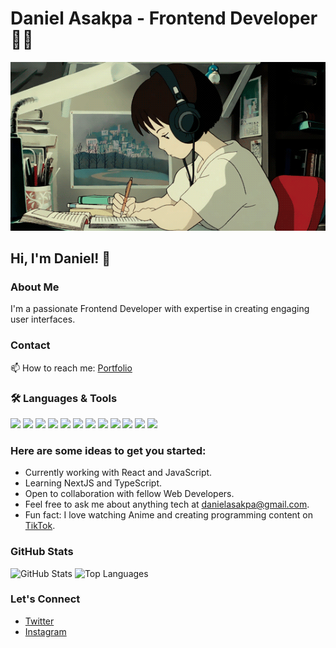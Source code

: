 # Daniel Asakpa - Frontend Developer 👨‍💻

![Daniel Asakap](https://github.com/danielasakpa/danielasakpa/blob/main/coding.gif)

## Hi, I'm Daniel! 👋

### About Me
I'm a passionate Frontend Developer with expertise in creating engaging user interfaces.

### Contact
📫 How to reach me: [Portfolio](https://daniel-asakpa-portfolio.netlify.app/)

### :hammer_and_wrench:  Languages & Tools
<div float="left">
 <img src="https://img.shields.io/badge/HTML5-E34F26?style=for-the-badge&logo=html5&logoColor=white" width="100">
 <img src="https://img.shields.io/badge/CSS3-1572B6?style=for-the-badge&logo=css3&logoColor=white" width="100">
 <img src="https://img.shields.io/badge/JavaScript-323330?style=for-the-badge&logo=javascript&logoColor=F7DF1E" width="100" display="inline">
 <img src="https://img.shields.io/badge/Bootstrap-563D7C?style=for-the-badge&logo=bootstrap&logoColor=white" width="100" display="inline">
 <img src="https://img.shields.io/badge/Node.js-339933?style=for-the-badge&logo=nodedotjs&logoColor=white" width="100" display="inline">
 <img src="https://img.shields.io/badge/Express.js-404D59?style=for-the-badge" width="100" display="inline">
 <img src="https://img.shields.io/badge/MongoDB-4EA94B?style=for-the-badge&logo=mongodb&logoColor=white" width="100" display="inline">
 <img src="https://img.shields.io/badge/React-20232A?style=for-the-badge&logo=react&logoColor=61DAFB" width="100" display="inline">
 <img src="https://img.shields.io/badge/Redux-593D88?style=for-the-badge&logo=redux&logoColor=white" width="100" display="inline">
 <img src="https://img.shields.io/badge/tailwindcss-%2338B2AC.svg?style=for-the-badge&logo=tailwind-css&logoColor=white" width="100" display="inline">
 <img src="https://img.shields.io/badge/Material--UI-0081CB?style=for-the-badge&logo=material-ui&logoColor=white" width="100" display="inline">
 <img src="https://img.shields.io/badge/GIT-E44C30?style=for-the-badge&logo=git&logoColor=white" width="100" >
</div>

### Here are some ideas to get you started:
- Currently working with React and JavaScript.
- Learning NextJS and TypeScript.
- Open to collaboration with fellow Web Developers.
- Feel free to ask me about anything tech at [danielasakpa@gmail.com](mailto:danielasakpa@gmail.com).
- Fun fact: I love watching Anime and creating programming content on [TikTok](https://www.tiktok.com/@?_t=8jR4aSHP4oH&_r=1).

### GitHub Stats
![GitHub Stats](https://github-readme-stats.vercel.app/api?username=danielasakpa&theme=dark&show_icons=true)
![Top Languages](https://github-readme-stats.vercel.app/api/top-langs/?username=danielasakpa&hide=shell,Html&theme=dark&show_icons=true)

### Let's Connect
- [Twitter](https://twitter.com/oba_code)
- [Instagram](https://www.instagram.com/oba.code/?hl=en)
